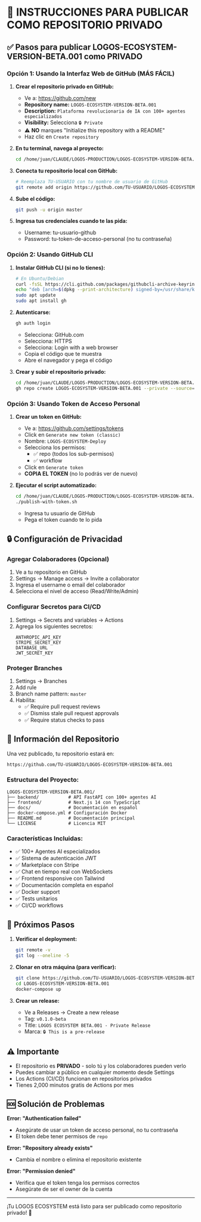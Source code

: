 # 🔐 INSTRUCCIONES PARA PUBLICAR COMO REPOSITORIO PRIVADO

## ✅ Pasos para publicar LOGOS-ECOSYSTEM-VERSION-BETA.001 como PRIVADO

### Opción 1: Usando la Interfaz Web de GitHub (MÁS FÁCIL)

1. **Crear el repositorio privado en GitHub:**
   - Ve a: https://github.com/new
   - **Repository name:** `LOGOS-ECOSYSTEM-VERSION-BETA.001`
   - **Description:** `Plataforma revolucionaria de IA con 100+ agentes especializados`
   - **Visibility:** Selecciona `🔒 Private`
   - ⚠️ **NO** marques "Initialize this repository with a README"
   - Haz clic en `Create repository`

2. **En tu terminal, navega al proyecto:**
   ```bash
   cd /home/juan/CLAUDE/LOGOS-PRODUCTION/LOGOS-ECOSYSTEM-VERSION-BETA.001
   ```

3. **Conecta tu repositorio local con GitHub:**
   ```bash
   # Reemplaza TU-USUARIO con tu nombre de usuario de GitHub
   git remote add origin https://github.com/TU-USUARIO/LOGOS-ECOSYSTEM-VERSION-BETA.001.git
   ```

4. **Sube el código:**
   ```bash
   git push -u origin master
   ```

5. **Ingresa tus credenciales cuando te las pida:**
   - Username: tu-usuario-github
   - Password: tu-token-de-acceso-personal (no tu contraseña)

### Opción 2: Usando GitHub CLI

1. **Instalar GitHub CLI (si no lo tienes):**
   ```bash
   # En Ubuntu/Debian
   curl -fsSL https://cli.github.com/packages/githubcli-archive-keyring.gpg | sudo dd of=/usr/share/keyrings/githubcli-archive-keyring.gpg
   echo "deb [arch=$(dpkg --print-architecture) signed-by=/usr/share/keyrings/githubcli-archive-keyring.gpg] https://cli.github.com/packages stable main" | sudo tee /etc/apt/sources.list.d/github-cli.list > /dev/null
   sudo apt update
   sudo apt install gh
   ```

2. **Autenticarse:**
   ```bash
   gh auth login
   ```
   - Selecciona: GitHub.com
   - Selecciona: HTTPS
   - Selecciona: Login with a web browser
   - Copia el código que te muestra
   - Abre el navegador y pega el código

3. **Crear y subir el repositorio privado:**
   ```bash
   cd /home/juan/CLAUDE/LOGOS-PRODUCTION/LOGOS-ECOSYSTEM-VERSION-BETA.001
   gh repo create LOGOS-ECOSYSTEM-VERSION-BETA.001 --private --source=. --remote=origin --push
   ```

### Opción 3: Usando Token de Acceso Personal

1. **Crear un token en GitHub:**
   - Ve a: https://github.com/settings/tokens
   - Click en `Generate new token (classic)`
   - Nombre: `LOGOS-ECOSYSTEM-Deploy`
   - Selecciona los permisos:
     - ✅ repo (todos los sub-permisos)
     - ✅ workflow
   - Click en `Generate token`
   - **COPIA EL TOKEN** (no lo podrás ver de nuevo)

2. **Ejecutar el script automatizado:**
   ```bash
   cd /home/juan/CLAUDE/LOGOS-PRODUCTION/LOGOS-ECOSYSTEM-VERSION-BETA.001
   ./publish-with-token.sh
   ```
   - Ingresa tu usuario de GitHub
   - Pega el token cuando te lo pida

## 🔒 Configuración de Privacidad

### Agregar Colaboradores (Opcional)

1. Ve a tu repositorio en GitHub
2. Settings → Manage access → Invite a collaborator
3. Ingresa el username o email del colaborador
4. Selecciona el nivel de acceso (Read/Write/Admin)

### Configurar Secretos para CI/CD

1. Settings → Secrets and variables → Actions
2. Agrega los siguientes secretos:
   ```
   ANTHROPIC_API_KEY
   STRIPE_SECRET_KEY
   DATABASE_URL
   JWT_SECRET_KEY
   ```

### Proteger Branches

1. Settings → Branches
2. Add rule
3. Branch name pattern: `master`
4. Habilita:
   - ✅ Require pull request reviews
   - ✅ Dismiss stale pull request approvals
   - ✅ Require status checks to pass

## 📝 Información del Repositorio

Una vez publicado, tu repositorio estará en:
```
https://github.com/TU-USUARIO/LOGOS-ECOSYSTEM-VERSION-BETA.001
```

### Estructura del Proyecto:
```
LOGOS-ECOSYSTEM-VERSION-BETA.001/
├── backend/           # API FastAPI con 100+ agentes AI
├── frontend/          # Next.js 14 con TypeScript
├── docs/              # Documentación en español
├── docker-compose.yml # Configuración Docker
├── README.md          # Documentación principal
└── LICENSE            # Licencia MIT
```

### Características Incluidas:
- ✅ 100+ Agentes AI especializados
- ✅ Sistema de autenticación JWT
- ✅ Marketplace con Stripe
- ✅ Chat en tiempo real con WebSockets
- ✅ Frontend responsive con Tailwind
- ✅ Documentación completa en español
- ✅ Docker support
- ✅ Tests unitarios
- ✅ CI/CD workflows

## 🚀 Próximos Pasos

1. **Verificar el deployment:**
   ```bash
   git remote -v
   git log --oneline -5
   ```

2. **Clonar en otra máquina (para verificar):**
   ```bash
   git clone https://github.com/TU-USUARIO/LOGOS-ECOSYSTEM-VERSION-BETA.001.git
   cd LOGOS-ECOSYSTEM-VERSION-BETA.001
   docker-compose up
   ```

3. **Crear un release:**
   - Ve a Releases → Create a new release
   - Tag: `v0.1.0-beta`
   - Title: `LOGOS ECOSYSTEM BETA.001 - Private Release`
   - Marca: `🔒 This is a pre-release`

## ⚠️ Importante

- El repositorio es **PRIVADO** - solo tú y los colaboradores pueden verlo
- Puedes cambiar a público en cualquier momento desde Settings
- Los Actions (CI/CD) funcionan en repositorios privados
- Tienes 2,000 minutos gratis de Actions por mes

## 🆘 Solución de Problemas

**Error: "Authentication failed"**
- Asegúrate de usar un token de acceso personal, no tu contraseña
- El token debe tener permisos de `repo`

**Error: "Repository already exists"**
- Cambia el nombre o elimina el repositorio existente

**Error: "Permission denied"**
- Verifica que el token tenga los permisos correctos
- Asegúrate de ser el owner de la cuenta

---

¡Tu LOGOS ECOSYSTEM está listo para ser publicado como repositorio privado! 🎉
